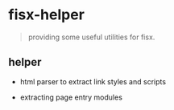 fisx-helper
========

> providing some useful utilities for fisx.


## helper

* html parser to extract link styles and scripts

* extracting page entry modules
